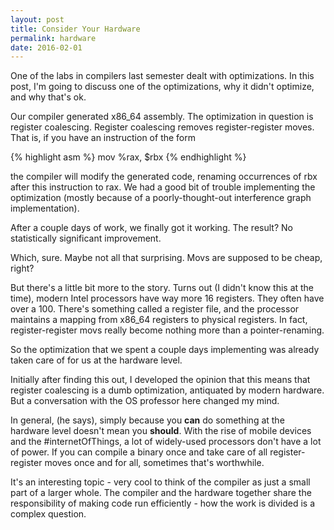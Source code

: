 ```yaml
---
layout: post
title: Consider Your Hardware
permalink: hardware
date: 2016-02-01
---
```


One of the labs in compilers last semester dealt with optimizations. In this post, I'm going to discuss one of the optimizations, why it didn't optimize, and why that's ok.

Our compiler generated x86_64 assembly. The optimization in question is register coalescing. Register coalescing removes register-register moves. That is, if you have an instruction of the form

{% highlight asm %}
mov %rax, $rbx
{% endhighlight %}

the compiler will modify the generated code, renaming occurrences of rbx after this instruction to rax. We had a good bit of trouble implementing the optimization (mostly because of a poorly-thought-out interference graph implementation).

After a couple days of work, we finally got it working. The result? No statistically significant improvement.

Which, sure. Maybe not all that surprising. Movs are supposed to be cheap, right?

But there's a little bit more to the story. Turns out (I didn't know this at the time), modern Intel processors have way more 16 registers. They often have over a 100. There's something called a register file, and the processor maintains a mapping from x86_64 registers to physical registers. In fact, register-register movs really become nothing more than a pointer-renaming.

So the optimization that we spent a couple days implementing was already taken care of for us at the hardware level.

Initially after finding this out, I developed the opinion that this means that register coalescing is a dumb optimization, antiquated by modern hardware. But a conversation with the OS professor here changed my mind.

In general, (he says), simply because you **can** do something at the hardware level doesn't mean you **should**. With the rise of mobile devices and the #internetOfThings, a lot of widely-used processors don't have a lot of power. If you can compile a binary once and take care of all register-register moves once and for all, sometimes that's worthwhile.

It's an interesting topic - very cool to think of the compiler as just a small part of a larger whole. The compiler and the hardware together share the responsibility of making code run efficiently - how the work is divided is a complex question.

